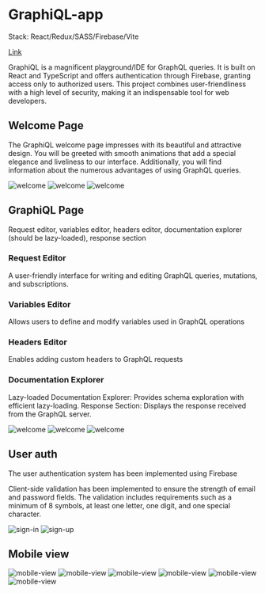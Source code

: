 # GraphiQL-app

Stack: React/Redux/SASS/Firebase/Vite

[Link](https://graphiql-dream-team.netlify.app/)

GraphiQL is a magnificent playground/IDE for GraphQL queries. It is built on React and TypeScript and offers authentication through Firebase, granting access only to authorized users. This project combines user-friendliness with a high level of security, making it an indispensable tool for web developers.

## Welcome Page

The GraphiQL welcome page impresses with its beautiful and attractive design. You will be greeted with smooth animations that add a special elegance and liveliness to our interface. Additionally, you will find information about the numerous advantages of using GraphQL queries.

<image src="src/assets/screenshots/Screenshot_1.png" alt="welcome">
<image src="src/assets/screenshots/Screenshot_3.png" alt="welcome">
<image src="src/assets/screenshots/Screenshot_4.png" alt="welcome">

## GraphiQL Page

Request editor, variables editor, headers editor, documentation explorer (should be lazy-loaded),
response section

### Request Editor

A user-friendly interface for writing and editing GraphQL queries, mutations, and subscriptions.

### Variables Editor

Allows users to define and modify variables used in GraphQL operations

### Headers Editor

Enables adding custom headers to GraphQL requests

### Documentation Explorer

Lazy-loaded Documentation Explorer: Provides schema exploration with efficient lazy-loading.
Response Section: Displays the response received from the GraphQL server.

<image src="src/assets/screenshots/Screenshot_8.png" alt="welcome">
<image src="src/assets/screenshots/Screenshot_8.png" alt="welcome">
<image src="src/assets/screenshots/Screenshot_7.png" alt="welcome">

## User auth

The user authentication system has been implemented using Firebase

Client-side validation has been implemented to ensure the strength of email and password fields. The validation includes requirements such as a minimum of 8 symbols, at least one letter, one digit, and one special character.

<image src="src/assets/screenshots/Screenshot_5.png" alt="sign-in">
<image src="src/assets/screenshots/Screenshot_6.png" alt="sign-up">

## Mobile view

<image src="src/assets/img/screenshots/Screenshot_10.png" alt="mobile-view">
<image src="src/assets/img/screenshots/Screenshot_11.png" alt="mobile-view">
<image src="src/assets/img/screenshots/Screenshot_12.png" alt="mobile-view">
<image src="src/assets/img/screenshots/Screenshot_13.png" alt="mobile-view">
<image src="src/assets/img/screenshots/Screenshot_14.png" alt="mobile-view">
<image src="src/assets/img/screenshots/Screenshot_15.png" alt="mobile-view">
